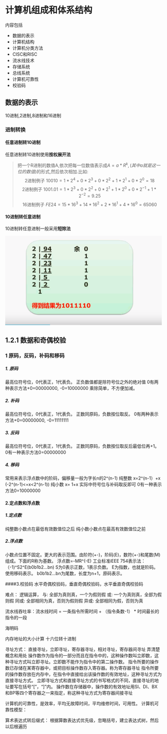 
# 计算机组成和体系结构

内容包括

* 数据的表示
* 计算机结构
* 计算机分类方法
* CISC和RISC
* 流水线技术
* 存储系统
* 总线系统
* 计算机可靠性
* 校验码

## 数据的表示

10进制,2进制,8进制和16进制

### 进制转换

#### 任意进制转10进制

任意进制转10进制使用**按权展开法**

> 把一个R进制的数值A,依次把每一位数值表示成$A=a*R^k, (其中a就是这一位的数值)$的形式,然后依次相加.比如:$$\text{2进制例子 } 10010=1*2^{4}+0*2^{3}+0*2^{2}+1*2^{1}+0*2^{0}=18$$$$\text{2进制例子 } 1001.01=1*2^{3}+0*2^{2}+0*2^{1}+1*2^{0}+0*2^{-1}+1*2^{-2}=9.25$$ $$\text{16进制例子 } FE24=15*16^{3}+14*16^{2}+2*16^{1}+4*16^{0}=65060$$

#### 10进制转任意进制

10进制转任意进制一般采用**短除法**

![短除法1](image/短除法1.png)


## 1.2.1 数据和奇偶校验
### 1 原码，反码，补码和移码

##### 1. 原码
最高位符号位，0代表正，1代表负。
正负数值都是除符号位之外的绝对值
0有两种表示方法+0=00000000, -0=10000000
乘除简单，不方便加减。

##### 2. 补码
最高位符号位，0代表正，1代表负。
正数同原码，负数按位取反。
0有两种表示方法+0=00000000, -0=11111111

##### 3. 反码
最高位符号位，0代表正，1代表负。
正数同原码，负数按位取反后最低位再+1。
0有一种表示方法0=00000000

##### 4. 移码
常用来表示浮点数中的阶码，偏移量一般为字长n的2^(n-1)
纯整数 x=2^(n-1）+x (-2^(n-1)<=x<2^(n-1))
纯小数 x= 1+x
实际中符号位与补码取反即可
0有一种表示方法0=10000000

#### 2.定点数和浮点数

##### 1.定点数
纯整数小数点在最低有效数值位之后
纯小数小数点在最高有效数值位之前

##### 2.浮点数
小数点位置不固定。更大的表示范围。由阶符(+-)，阶码(E)，数符(+-)和尾数(M)组成。下面的R称为基数。
浮点数=-MR^(-E)
工业标准iEEE 754表示法：
（-1)^S2^E(b0b1b2...bn)
S为0表示正数，1表示负数。
E为指数，也就是阶码。使用移码表示。
b0b1b2...bn为尾数，长度为n+1，原码表示。

####3.校验码
水平奇偶校验码，垂直奇偶校验码，水平垂直奇偶校验码

难点：
逻辑运算，
与: 全部为真则真，一个为假则假
或: 一个为真则真，全部为假则假
同或: 全部相同为真，否则为假则假
异或: 全部相同为假，否则为真

流水线吞吐率：流水线时间 = 一条指令所需时间 + （指令条数-1） * 时间最长的指令的一段

海明码 

内存地址的大小计算 十六位转十进制

寻址方式： 直接寻址，立即寻址，寄存器寻址，相对寻址，寄存器间寻址 弄清楚概念和用处
操作数作为指令的一部分而且在指令中的，这种操作数叫立即数，这种寻址方式叫立即寻址。立即数不能作为指令中的第二操作数。
指令所要的操作数已存储在某寄存器中，或把目标操作数存入寄存器。称为寄存器寻址
指令所要的操作数存放在内存中，在指令中直接给出该操作数的有效地址，这种寻址方式为直接寻址方式。
立即寻址方式和直接寻址方式的书写格式的不同，直接寻址的地址要写在括号“[”，“]”内。
操作数在存储器中，操作数的有效地址用SI、DI、BX和BP等四个寄存器之一来指定，称这种寻址方式为寄存器间接寻址

计算机的可靠性，是效率，平均无故障时间，平均维修时间，可用性。
计算机可靠性模型：

算术表达式转后缀式： 根据算数表达式优先级，忽略括号，建立表达式树，然后以后根遍历

